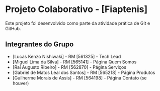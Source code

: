 # Projeto Colaborativo - [Fiaptenis]
Este projeto foi desenvolvido como parte da atividade prática de Git e GitHub.
## Integrantes do Grupo
- [Lucas Kenzo Nishiwaki] - RM [561325] - Tech Lead
- [Miguel Lima da Silva] - RM [565141] - Página Quem Somos
- [Raí Augusto Ribeiro] - RM [562870] - Página Serviços
- [Gabriel de Matos Leal dos Santos] - RM [565218] - Página Produtos
- [Guilherme Morais de Assis] - RM [564198] - Página Contato (se houver)
